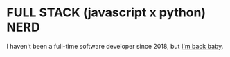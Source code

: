 # FULL STACK (javascript x python) NERD

I haven't been a full-time software developer since 2018, but [I'm back baby](https://joshuablount.com/posts/02-returning-to-web-development/).
